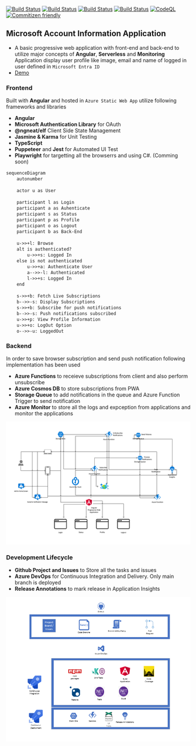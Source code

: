 [![Build Status](https://dev.azure.com/talha0113/Open%20Source/_apis/build/status%2Fmicrosoft-account-profile-information%2Finfrastructure?branchName=main&label=infrastructure)](https://dev.azure.com/talha0113/Open%20Source/_build/latest?definitionId=58&branchName=main)
[![Build Status](https://dev.azure.com/talha0113/Open%20Source/_apis/build/status%2Fmicrosoft-account-profile-information%2Fnotification-service?branchName=main&label=notification-service)](https://dev.azure.com/talha0113/Open%20Source/_build/latest?definitionId=59&branchName=main)
[![Build Status](https://dev.azure.com/talha0113/Open%20Source/_apis/build/status%2Fmicrosoft-account-profile-information%2Fprogressive-web-app?branchName=main&label=progressive-web-app)](https://dev.azure.com/talha0113/Open%20Source/_build/latest?definitionId=60&branchName=main)
[![Build Status](https://dev.azure.com/talha0113/Open%20Source/_apis/build/status%2Fmicrosoft-account-profile-information%2Fpuppeteer?branchName=main&label=puppeteer)](https://dev.azure.com/talha0113/Open%20Source/_build/latest?definitionId=61&branchName=main)
[![CodeQL](https://github.com/talha0113/microsoft-account-profile-information/actions/workflows/github-code-scanning/codeql/badge.svg?branch=main)](https://github.com/talha0113/microsoft-account-profile-information/actions/workflows/github-code-scanning/codeql)
[![Commitizen friendly](https://img.shields.io/badge/commitizen-friendly-brightgreen.svg)](http://commitizen.github.io/cz-cli/)

## Microsoft Account Information Application
- A basic progressive web application with front-end and back-end to utilize major concepts of **Angular**, **Serverless** and **Monitoring**
Application display user profile like image, email and name of logged in user defined in `Microsoft Entra ID`
- [Demo](https://fde-msaccprofinfo-dev-001-daa3b0a8bxbdgfc8.z01.azurefd.net)

### Frontend
Built with **Angular** and hosted in `Azure Static Web App` utilize following frameworks and libraries
  - **Angular**
  - **Microsoft Authentication Library** for OAuth
  - **@ngneat/elf** Client Side State Management
  - **Jasmine & Karma** for Unit Testing
  - **TypeScript**
  - **Puppeteer** and **Jest** for Automated UI Test
  - **Playwright** for targetting all the browserrs and using C#. (Comming soon)

``` mermaid
sequenceDiagram
    autonumber

    actor u as User

    participant l as Login
    participant a as Auhenticate
    participant s as Status
    participant p as Profile
    participant o as Logout
    participant b as Back-End
    
    u->>+l: Browse
    alt is authenticated?
        u->>+s: Logged In
    else is not authenticated
        u->>+a: Authenticate User
        a-->>-l: Authenticated
        l->>+s: Logged In
    end
    
    s->>+b: Fetch Live Subscriptions
    b-->>-s: Display Subscriptions
    s->>+b: Subscribe for push notifications
    b-->>-s: Push notifications subscribed
    u->>+p: View Profile Information
    u->>+o: LogOut Option
    o-->>-u: LoggedOut 
```    

### Backend
In order to save browser subscription and send push notification following implementation has been used
  - **Azure Functions** to receieve subscriptions from client and also perform unsubscribe
  - **Azure Cosmos DB** to store subscriptions from PWA
  - **Storage Queue** to add notifications in the queue and Azure Function Trigger to send notification
  - **Azure Monitor** to store all the logs and expception from applications and monitor the applications

![Architecture Diagram](./diagrams/Stack.png)

### Development Lifecycle
  - **Github Project and Issues** to Store all the tasks and issues
  - **Azure DevOps** for Continuous Integration and Delivery. Only main branch is deployed
  - **Release Annotations** to mark release in Application Insights

![Development LifeCycle Diagram](./diagrams/DevelopmentLifeCycle.png)
